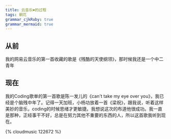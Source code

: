 ```yaml
---
title: 云音乐❤️的过程
tags: 朝花
grammar_cjkRuby: true
grammar_mermaid: true
---
```


## 从前

我的网易云音乐的第一首收藏的歌是《残酷的天使纲领》，那时候我还是一个中二青年

## 现在

我的Coding歌单的第一首歌是陈一发儿的《can't take my eye over you》，我已经是个脑残中年了。记得一天加班，小杨功放着一首《梁祝》，跟我说，听着这样美妙的音乐，coding的时候思绪才更敏捷。我想说这次的布道他很成功。我一直是那种，正经事干不好，总是在努力其他不重要的东西的人，所以这首歌我听到现在。

{% cloudmusic 122672 %}